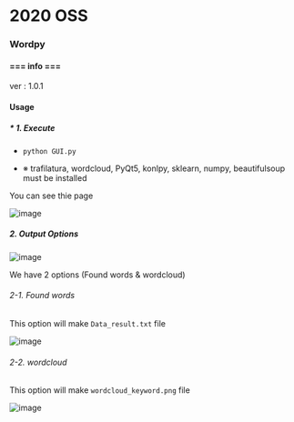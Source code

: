 # 2020 OSS



### Wordpy



#### === info ===

ver : 1.0.1



#### Usage

##### * 1. Execute

  * `python GUI.py`

  * ※ trafilatura, wordcloud, PyQt5, konlpy, sklearn, numpy, beautifulsoup must be 	installed



You can see thie page

![image](https://user-images.githubusercontent.com/61904460/92078104-af7b7f00-edf8-11ea-92af-2ca86f4cc74f.png)



##### 2. Output Options

![image](https://user-images.githubusercontent.com/61904460/92078546-6f68cc00-edf9-11ea-818c-4f3702fb6db4.png)

We have 2 options (Found words & wordcloud)



###### 	2-1. Found words

This option will make `Data_result.txt` file

![image](https://user-images.githubusercontent.com/61904460/92078126-b86c5080-edf8-11ea-9621-1de2061bc8a2.png)



###### 	2-2. wordcloud

This option will make `wordcloud_keyword.png` file
  
![image](https://user-images.githubusercontent.com/61904460/92078145-befac800-edf8-11ea-8c94-daab2bff1249.png)
